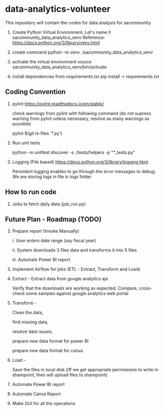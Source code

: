 <!-- To preview markdown in vscode in MAC: press CMD + Shift + V  . This helps in editing markdown-->
# data-analytics-volunteer

This repository will contain the codes for data analysis for sacommunity


1. Create Python Virtual Environment. Let's name it sacommunity_data_analytics_venv
Reference: https://docs.python.org/3/library/venv.html

2. create command
python -m venv ./sacommunity_data_analytics_venv


3. activate the virtual environment
source sacommunity_data_analytics_venv/bin/activate


4. install dependencies from requirements.txt
pip install -r requirements.txt


## Coding Convention
1. pylint
https://pylint.readthedocs.io/en/stable/

    check warnings from pylint with following command (do not supress warning from pylint unless necessary, resolve as many warnings as possible)

    pylint $(git ls-files '*.py')

2. Run unit tests

    python -m unittest discover -s ./tests/helpers -p "*_tests.py"

3. Logging (File based)
https://docs.python.org/3/library/logging.html

    Persistent logging enables to go through the error messages to debug. We are storing logs in file in logs folder

## How to run code
1. Jobs to fetch daily data (job_run.py)

## Future Plan - Roadmap (TODO)
2. Prepare report (Invoke Manually)

    i. User enters date range (say fiscal year)

    ii. System downloads 3 files data and transforms it into 5 files

    iii. Automate Power BI report

3. Implement Airflow for jobs (ETL - Extract, Transform and Load)

4. Extract - Extract data from google analytics api

    Verify that the downloads are working as expected. Compare, cross-check some samples against google analytics web portal

5. Transform - 

    Clean the data, 
    
    find missing data,
    
    resolve data issues, 
    
    prepare new data format for power BI

    prepare new data format for canva

6. Load - 

    Save the files in local disk
    (iff we get appropriate permissions to write in sharepoint, then will upload files to sharepoint)

7. Automate Power BI report

8. Automate Canva Report

9. Make GUI for all the operations

